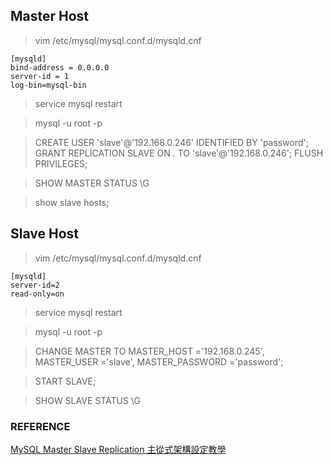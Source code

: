 ## Master Host
> vim /etc/mysql/mysql.conf.d/mysqld.cnf

    [mysqld]
    bind-address = 0.0.0.0
    server-id = 1
    log-bin=mysql-bin

> service mysql restart

> mysql -u root -p

> CREATE USER 'slave'@'192.168.0.246' IDENTIFIED BY 'password';   GRANT
> REPLICATION SLAVE ON *.* TO 'slave'@'192.168.0.246';   FLUSH
> PRIVILEGES;

> SHOW MASTER STATUS \G

> show slave hosts;

## Slave Host
> vim /etc/mysql/mysql.conf.d/mysqld.cnf

    [mysqld]    
    server-id=2    
    read-only=on

> service mysql restart

> mysql -u root -p

> CHANGE MASTER TO MASTER_HOST ='192.168.0.245', MASTER_USER ='slave', MASTER_PASSWORD ='password';

> START SLAVE;

> SHOW SLAVE STATUS \G

### REFERENCE
[MySQL Master Slave Replication 主從式架構設定教學](https://medium.com/dean-lin/%E6%89%8B%E6%8A%8A%E6%89%8B%E5%B8%B6%E4%BD%A0%E5%AF%A6%E4%BD%9C-mysql-master-slave-replication-16d0a0fa1d04)
